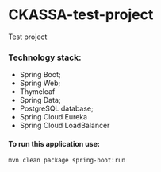 # CKASSA-test-project
Test project

### Technology stack:
* Spring Boot;
* Spring Web;
* Thymeleaf
* Spring Data;
* PostgreSQL database;
* Spring Cloud Eureka
* Spring Cloud LoadBalancer

#### To run this application use:

```bash
mvn clean package spring-boot:run
```
